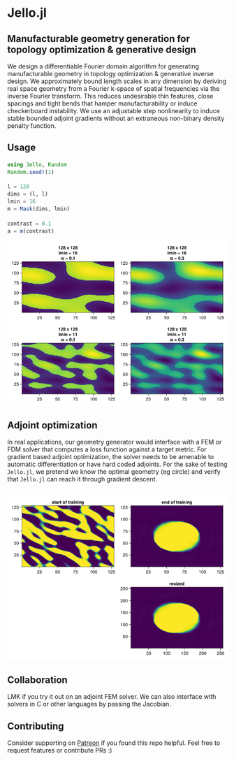 # Jello.jl

## Manufacturable geometry generation for topology optimization & generative design
We design a differentiable Fourier domain algorithm for generating manufacturable geometry in topology optimization & generative inverse design. We approximately bound length scales in any dimension by deriving real space geometry from a Fourier k-space of spatial frequencies via the inverse Fourier transform. This reduces undesirable thin features, close spacings and tight bends that hamper manufacturability or induce checkerboard instability.  We use an adjustable step nonlinearity to induce stable bounded adjoint gradients without an extraneous non-binary density penalty function.

## Usage
<!-- ## Usage -->
```julia
using Jello, Random
Random.seed!(1)

l = 128
dims = (l, l)
lmin = 16
m = Mask(dims, lmin)

contrast = 0.1
a = m(contrast)
```
![](sample.png)
## Adjoint optimization
In real applications, our geometry generator would interface with a FEM or FDM solver that computes a loss function against a target metric. For gradient based adjoint optimization, the solver needs to be amenable to automatic differentiation or have hard coded adjoints. For the sake of testing `Jello.jl`, we pretend we know the optimal geometry (eg circle) and verify that `Jello.jl` can reach it through gradient descent.
```julia

```
![](train.png)
## Collaboration
LMK if you try it out on an adjoint FEM solver. We can also interface with solvers in C or other languages by passing the Jacobian.
## Contributing
Consider supporting on [Patreon](https://patreon.com/pxshen?utm_medium=clipboard_copy&utm_source=copyLink&utm_campaign=creatorshare_creator&utm_content=join_link) if you found this repo helpful. Feel free to request features or contribute PRs :)
